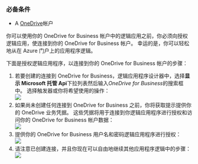 ### <a name="prerequisites"></a>必备条件
* A [OneDrive](http://OneDrive.com)帐户 

你可以使用你的 OneDrive for Business 帐户中的逻辑应用之前，你必须向授权逻辑应用，使连接到你的 OneDrive for Business 帐户。 幸运的是，你可以轻松地从在 Azure 门户上的应用程序逻辑。 

下面是授权逻辑应用程序，以连接到你的 OneDrive for Business 帐户的步骤：

1. 若要创建的连接到 OneDrive for Business，逻辑应用程序设计器中，选择**显示 Microsoft 托管 Api**下拉列表然后输入*OneDrive for Business*的搜索框中。 选择触发器或你将希望使用的操作：  
   ![](./media/connectors-create-api-onedriveforbusiness/onedriveforbusiness-1.png)
2. 如果尚未创建任何连接到 OneDrive for Business 之前，你将获取提示提供你的 OneDrive 业务凭据。 这些凭据将用于连接到你逻辑应用程序进行授权和访问你的 OneDrive for Business 帐户数据：  
   ![](./media/connectors-create-api-onedriveforbusiness/onedriveforbusiness-2.png)
3. 提供你的 OneDrive for Business 用户名和密码逻辑应用程序进行授权：  
   ![](./media/connectors-create-api-onedriveforbusiness/onedriveforbusiness-3.png)   
4. 请注意已创建连接，并且你现在可以自由地继续其他应用程序逻辑中的步骤：  
   ![](./media/connectors-create-api-onedriveforbusiness/onedriveforbusiness-4.png)   

